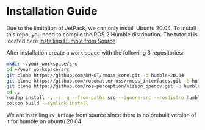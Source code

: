 # Installation Guide

Due to the limitation of JetPack, we can only install Ubuntu 20.04. To install this repo, you need to compile the ROS 2 Humble distribution. The tutorial is located here [Installing Humble from Source](https://docs.ros.org/en/humble/Installation/Alternatives/Ubuntu-Development-Setup.html).

After installation create a work space with the following 3 repositories:
```bash
mkdir ~/your_workspace/src
cd ~/your_workspace/src
git clone https://github.com/RM-GT/rmoss_core.git -b humble-20.04
git clone https://github.com/robomaster-oss/rmoss_interfaces.git -b humble
git clone https://github.com/ros-perception/vision_opencv.git -b humble
cd ..
rosdep install -y -r -q --from-paths src --ignore-src --rosdistro humble
colcon build --symlink-install

```
We are installing `cv_bridge` from source since there is no prebuilt version of it for humble on ubuntu 20.04.
